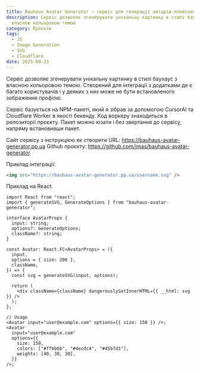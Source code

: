 ```yaml
---
title: Bauhaus Avatar Generator – сервіс для генерації автарів-плейсхолдерів
description: Сервіс дозволяє згенерувати унікальну картинку в стилі баухаус з
  власною кольоровою темою
category: Проєкти
tags:
  - JS
  - Image Generation
  - SVG
  - Cloudflare
date: 2025-09-23
---
```

Сервіс дозволяє згенерувати унікальну картинку в стилі баухаус з власною кольоровою темою. Створений для інтеграції з додатками де є багато користувачів і у деяких з них може не бути встановленого зображення профілю.

Сервіс базується на NPM-пакеті, який я зібрав за допомогою CursorAI та Cloudflare Worker в якості бекенду. Код воркеру знаходиться в репозиторії проєкту. Пакет можно юзати і без звертання до сервісу, напряму встановивши пакет.

Сайт сервісу з інструкцією як створити URL: https://bauhaus-avatar-generator.pp.ua
Github проєкту: https://github.com/jmas/bauhaus-avatar-generator

Приклад інтеграції:
```html
<img src="https://bauhaus-avatar-generator.pp.ua/username.svg" />
```

Приклад на React:
```tsx
import React from "react";
import { generateSVG, GenerateOptions } from "bauhaus-avatar-generator";

interface AvatarProps {
  input: string;
  options?: GenerateOptions;
  className?: string;
}

const Avatar: React.FC<AvatarProps> = ({
  input,
  options = { size: 200 },
  className,
}) => {
  const svg = generateSVG(input, options);

  return (
    <div className={className} dangerouslySetInnerHTML={{ __html: svg }} />
  );
};

// Usage
<Avatar input="user@example.com" options={{ size: 150 }} />;
<Avatar
  input="user@example.com"
  options={{
    size: 150,
    colors: ["#ff6b6b", "#4ecdc4", "#45b7d1"],
    weights: [40, 30, 30],
  }}
/>;
```